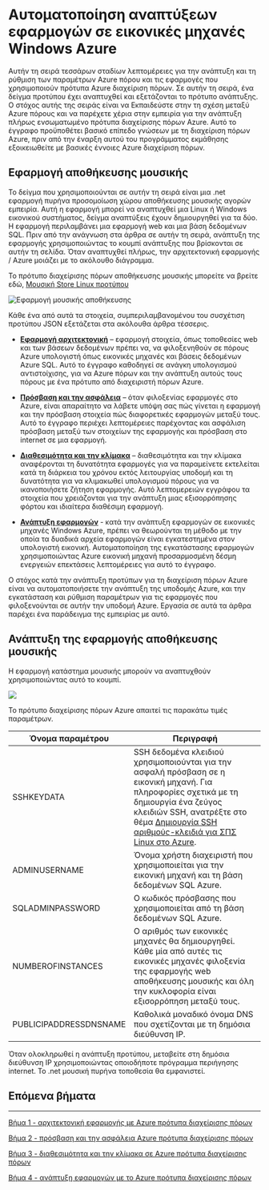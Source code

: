 <properties
   pageTitle="Azure εικονική μηχανή DotNet πυρήνα προγραμμάτων εκμάθησης 1 | Microsoft Azure"
   description="Πρόγραμμα εκμάθησης πυρήνα DotNet Azure εικονική μηχανή"
   services="virtual-machines-linux"
   documentationCenter="virtual-machines"
   authors="neilpeterson"
   manager="timlt"
   editor="tysonn"
   tags="azure-service-management"/>

<tags
   ms.service="virtual-machines-linux"
   ms.devlang="na"
   ms.topic="article"
   ms.tgt_pltfrm="vm-linux"
   ms.workload="infrastructure"
   ms.date="09/21/2016"
   ms.author="nepeters"/>

# <a name="automating-application-deployments-to-azure-virtual-machines"></a>Αυτοματοποίηση αναπτύξεων εφαρμογών σε εικονικές μηχανές Windows Azure

Αυτήν τη σειρά τεσσάρων σταδίων λεπτομέρειες για την ανάπτυξη και τη ρύθμιση των παραμέτρων Azure πόρου και τις εφαρμογές που χρησιμοποιούν πρότυπα Azure διαχείριση πόρων. Σε αυτήν τη σειρά, ένα δείγμα προτύπου έχει αναπτυχθεί και εξετάζονται το πρότυπο ανάπτυξης. Ο στόχος αυτής της σειράς είναι να Εκπαιδεύστε στην τη σχέση μεταξύ Azure πόρους και να παρέχετε χέρια στην εμπειρία για την ανάπτυξη πλήρως ενσωματωμένο πρότυπα διαχείρισης πόρων Azure. Αυτό το έγγραφο προϋποθέτει βασικό επίπεδο γνώσεων με τη διαχείριση πόρων Azure, πριν από την έναρξη αυτού του προγράμματος εκμάθησης εξοικειωθείτε με βασικές έννοιες Azure διαχείριση πόρων.

## <a name="music-store-application"></a>Εφαρμογή αποθήκευσης μουσικής

Το δείγμα που χρησιμοποιούνται σε αυτήν τη σειρά είναι μια .net εφαρμογή πυρήνα προσομοίωση χώρου αποθήκευσης μουσικής αγορών εμπειρία. Αυτή η εφαρμογή μπορεί να αναπτυχθεί μια Linux ή Windows εικονικού συστήματος, δείγμα αναπτύξεις έχουν δημιουργηθεί για τα δύο. Η εφαρμογή περιλαμβάνει μια εφαρμογή web και μια βάση δεδομένων SQL. Πριν από την ανάγνωση στα άρθρα σε αυτήν τη σειρά, ανάπτυξη της εφαρμογής χρησιμοποιώντας το κουμπί ανάπτυξης που βρίσκονται σε αυτήν τη σελίδα. Όταν αναπτυχθεί πλήρως, την αρχιτεκτονική εφαρμογής / Azure μοιάζει με το ακόλουθο διάγραμμα. 

Το πρότυπο διαχείρισης πόρων αποθήκευσης μουσικής μπορείτε να βρείτε εδώ, [Μουσική Store Linux προτύπου]( https://github.com/neilpeterson/nepeters-azure-templates/tree/master/dotnet-core-music-linux-vm-sql-db)

![Εφαρμογή μουσικής αποθήκευσης](./media/virtual-machines-linux-dotnet-core/music-store.png)

Κάθε ένα από αυτά τα στοιχεία, συμπεριλαμβανομένου του συσχέτιση προτύπου JSON εξετάζεται στα ακόλουθα άρθρα τέσσερις.

- [**Εφαρμογή αρχιτεκτονική**](./virtual-machines-linux-dotnet-core-2-architecture.md) – εφαρμογή στοιχεία, όπως τοποθεσίες web και των βάσεων δεδομένων πρέπει να, να φιλοξενηθούν σε πόρους Azure υπολογιστή όπως εικονικές μηχανές και βάσεις δεδομένων Azure SQL. Αυτό το έγγραφο καθοδηγεί σε ανάγκη υπολογισμού αντιστοίχισης, για να Azure πόρων και την ανάπτυξη αυτούς τους πόρους με ένα πρότυπο από διαχειριστή πόρων Azure. 

- [**Πρόσβαση και την ασφάλεια**](./virtual-machines-linux-dotnet-core-3-access-security.md) – όταν φιλοξενίας εφαρμογές στο Azure, είναι απαραίτητο να λάβετε υπόψη σας πώς γίνεται η εφαρμογή και την πρόσβαση στοιχεία πώς διαφορετικές εφαρμογών μεταξύ τους. Αυτό το έγγραφο περιέχει λεπτομέρειες παρέχοντας και ασφάλιση πρόσβαση μεταξύ των στοιχείων της εφαρμογής και πρόσβαση στο internet σε μια εφαρμογή.

- [**Διαθεσιμότητα και την κλίμακα**](./virtual-machines-linux-dotnet-core-4-availability-scale.md) – διαθεσιμότητα και την κλίμακα αναφέρονται τη δυνατότητα εφαρμογές για να παραμείνετε εκτελείται κατά τη διάρκεια του χρόνου εκτός λειτουργίας υποδομή και τη δυνατότητα για να κλιμακωθεί υπολογισμού πόρους για να ικανοποιήσετε ζήτηση εφαρμογής. Αυτό λεπτομερειών εγγράφου τα στοιχεία που χρειάζονται για την ανάπτυξη μιας εξισορρόπησης φόρτου και ιδιαίτερα διαθέσιμη εφαρμογή.

- [**Ανάπτυξη εφαρμογών**](./virtual-machines-linux-dotnet-core-5-app-deployment.md) - κατά την ανάπτυξη εφαρμογών σε εικονικές μηχανές Windows Azure, πρέπει να θεωρούνται τη μέθοδο με την οποία τα δυαδικά αρχεία εφαρμογών είναι εγκατεστημένα στον υπολογιστή εικονική. Αυτοματοποίηση της εγκατάστασης εφαρμογών χρησιμοποιώντας Azure εικονική μηχανή προσαρμοσμένη δέσμη ενεργειών επεκτάσεις λεπτομέρειες για αυτό το έγγραφο.

Ο στόχος κατά την ανάπτυξη προτύπων για τη διαχείριση πόρων Azure είναι να αυτοματοποιήσετε την ανάπτυξη της υποδομής Azure, και την εγκατάσταση και ρύθμιση παραμέτρων για τις εφαρμογές που φιλοξενούνται σε αυτήν την υποδομή Azure. Εργασία σε αυτά τα άρθρα παρέχει ένα παράδειγμα της εμπειρίας με αυτό.

## <a name="deploy-the-music-store-application"></a>Ανάπτυξη της εφαρμογής αποθήκευσης μουσικής

Η εφαρμογή κατάστημα μουσικής μπορούν να αναπτυχθούν χρησιμοποιώντας αυτό το κουμπί.

<a href="https://portal.azure.com/#create/Microsoft.Template/uri/https%3A%2F%2Fraw.githubusercontent.com%2FMicrosoft%2Fdotnet-core-sample-templates%2Fmaster%2Fdotnet-core-music-linux%2Fazuredeploy.json" target="_blank">
    <img src="http://azuredeploy.net/deploybutton.png"/>
</a>

Το πρότυπο διαχείρισης πόρων Azure απαιτεί τις παρακάτω τιμές παραμέτρων.

|Όνομα παραμέτρου |Περιγραφή   |
|---|---|
|SSHKEYDATA   | SSH δεδομένα κλειδιού χρησιμοποιούνται για την ασφαλή πρόσβαση σε η εικονική μηχανή. Για πληροφορίες σχετικά με τη δημιουργία ένα ζεύγος κλειδιών SSH, ανατρέξτε στο θέμα [Δημιουργία SSH αριθμούς-κλειδιά για ΣΠΣ Linux στο Azure](virtual-machines-linux-mac-create-ssh-keys.md).  |
|ADMINUSERNAME   | Όνομα χρήστη διαχειριστή που χρησιμοποιείται για την εικονική μηχανή και τη βάση δεδομένων SQL Azure.  |
|SQLADMINPASSWORD | Ο κωδικός πρόσβασης που χρησιμοποιείται από τη βάση δεδομένων SQL Azure.  |
|NUMBEROFINSTANCES | Ο αριθμός των εικονικές μηχανές θα δημιουργηθεί. Κάθε μία από αυτές τις εικονικές μηχανές φιλοξενία της εφαρμογής web αποθήκευσης μουσικής και όλη την κυκλοφορία είναι εξισορρόπηση μεταξύ τους. |
|PUBLICIPADDRESSDNSNAME | Καθολικά μοναδικό όνομα DNS που σχετίζονται με τη δημόσια διεύθυνση IP. |

Όταν ολοκληρωθεί η ανάπτυξη προτύπου, μεταβείτε στη δημόσια διεύθυνση IP χρησιμοποιώντας οποιοδήποτε πρόγραμμα περιήγησης internet. Το .net μουσική πυρήνα τοποθεσία θα εμφανιστεί.

## <a name="next-steps"></a>Επόμενα βήματα

<hr>

[Βήμα 1 - αρχιτεκτονική εφαρμογής με Azure πρότυπα διαχείρισης πόρων](./virtual-machines-linux-dotnet-core-2-architecture.md)

[Βήμα 2 - πρόσβαση και την ασφάλεια Azure πρότυπα διαχείρισης πόρων](./virtual-machines-linux-dotnet-core-3-access-security.md)

[Βήμα 3 - διαθεσιμότητα και την κλίμακα σε Azure πρότυπα διαχείρισης πόρων](./virtual-machines-linux-dotnet-core-4-availability-scale.md)

[Βήμα 4 - ανάπτυξη εφαρμογών με το Azure πρότυπα διαχείρισης πόρων](./virtual-machines-linux-dotnet-core-5-app-deployment.md)


